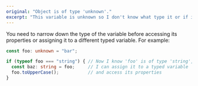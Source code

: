 ```yaml
---
original: "Object is of type 'unknown'."
excerpt: "This variable is unknown so I don't know what type it or if is in it."
---
```

You need to narrow down the type of the variable before accessing its properties or assigning it to a different typed variable. For example:

```ts
const foo: unknown = "bar";

if (typeof foo === "string") { // Now I know 'foo' is of type 'string',
  const baz: string = foo;     // I can assign it to a typed variable
  foo.toUpperCase();           // and access its properties
}
